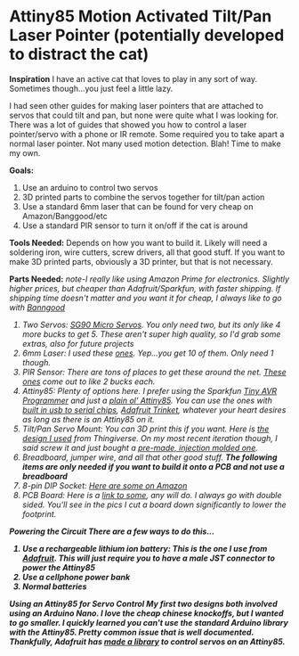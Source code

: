 # Attiny85 Motion Activated Tilt/Pan Laser Pointer (potentially developed to distract the cat)

<b>Inspiration</b>
I have an active cat that loves to play in any sort of way. Sometimes though...you just feel a little lazy.

I had seen other guides for making laser pointers that are attached to servos that could tilt and pan, but none were quite what I was looking for. There was a lot of guides that showed you how to control a laser pointer/servo with a phone or IR remote. Some required you to take apart a normal laser pointer. Not many used motion detection. Blah! Time to make my own.

<b>Goals:</b>
1. Use an arduino to control two servos
2. 3D printed parts to combine the servos together for tilt/pan action
3. Use a standard 6mm laser that can be found for very cheap on Amazon/Banggood/etc
4. Use a standard PIR sensor to turn it on/off if the cat is around

<b>Tools Needed:</b>
Depends on how you want to build it. Likely will need a soldering iron, wire cutters, screw drivers, all that good stuff. If you want to make 3D printed parts, obviously a 3D printer, but that is not necessary.

<b>Parts Needed:</b>
<i>note-I really like using Amazon Prime for electronics. Slightly higher prices, but cheaper than Adafruit/Sparkfun, with faster shipping. If shipping time doesn't matter and you want it for cheap, I always like to go with <a href="http://www.banggood.com">Banngood</a>

1. Two Servos: <a href="https://www.amazon.com/TowerPro-SG90-Micro-Servo-2pk/dp/B01608II3Q/ref=sr_1_2?s=toys-and-games&ie=UTF8&qid=1492046990&sr=1-2&keywords=servo">SG90 Micro Servos</a>. You only need two, but its only like 4 more bucks to get 5. These aren't super high quality, so I'd grab some extras, also for future projects
2. 6mm Laser: I used these <a href="https://www.amazon.com/Greatwell-650nm-Laser-Module-Copper/dp/B01J7WFIOY/ref=sr_1_1?s=toys-and-games&ie=UTF8&qid=1492047083&sr=1-1&keywords=6mm+laser">ones</a>. Yep...you get 10 of them. Only need 1 though.
3. PIR Sensor: There are tons of places to get these around the net. <a href="https://www.amazon.com/EMY-HC-SR501-Pyroelectric-Infrared-Detector/dp/B00FDPO9B8/ref=sr_1_1?rps=1&ie=UTF8&qid=1492047279&sr=8-1&keywords=pir+sensor&refinements=p_85%3A2470955011">These ones</a> come out to like 2 bucks each.
4. Attiny85: Plenty of options here. I prefer using the Sparkfun <a href="https://www.sparkfun.com/products/11801">Tiny AVR Programmer</a> and just a <a href="https://www.amazon.com/ATMEL-ATTINY85-20PU-8-BIT-20MHz-MCU/dp/B00PT4XU04/ref=sr_1_3?rps=1&ie=UTF8&qid=1492047811&sr=8-3&keywords=attiny85&refinements=p_85%3A2470955011">plain ol' Attiny85</a>. You can use the ones with <a href="https://www.amazon.com/UEB-Digispark-Kickstarter-Attiny85-Development/dp/B01N59NDG0/ref=sr_1_1?rps=1&ie=UTF8&qid=1492048010&sr=8-1&keywords=attiny85&refinements=p_85%3A2470955011">built in usb to serial chips</a>, <a href="https://www.adafruit.com/product/1501">Adafruit Trinket</a>, whatever your heart desires as long as there is an Attiny85 on it.
5. Tilt/Pan Servo Mount: You can 3D print this if you want. Here is <a href="http://www.thingiverse.com/thing:708819">the design I used</a> from Thingiverse. On my most recent iteration though, I said screw it and just bought a <a href="https://www.amazon.com/Camera-Platform-Anti-Vibration-Mount-servo/dp/B00FHRVI5C/ref=pd_cp_147_4?_encoding=UTF8&pd_rd_i=B00FHRVI5C&pd_rd_r=33T20EFP0FE4W4HJW9MJ&pd_rd_w=rnJKE&pd_rd_wg=3U1Pi&psc=1&refRID=33T20EFP0FE4W4HJW9MJ">pre-made, injection molded one</a>.
6. Breadboard, jumper wire, and all that other good stuff.
<b><i>The following items are only needed if you want to build it onto a PCB and not use a breadboard</i></b>
7. 8-pin DIP Socket: <a href="https://www.sparkfun.com/products/11801">Here are some on Amazon</a>
8. PCB Board: Here is a <a href="https://www.amazon.com/Paxcoo-Double-Sided-Board-Prototype/dp/B01M7R5YIB/ref=sr_1_2?ie=UTF8&qid=1492048133&sr=8-2-spons&keywords=pcb&psc=1">link to some</a>, any will do. I always go with double sided. You'll see in the pics I cut a board down significantly to lower the footprint.<i><b>

<b>Powering the Circuit</b>
There are a few ways to do this...
1. Use a rechargeable lithium ion battery: This is the one I use from <a href="https://www.adafruit.com/product/1578">Adafruit</a>. This will just require you to have a male JST connector to power the Attiny85
2. Use a cellphone power bank
3. Normal batteries





<b>Using an Attiny85 for Servo Control</b>
My first two designs both involved using an Arduino Nano. I love the cheap chinese knockoffs, but I wanted to go smaller.
I quickly learned you can't use the standard Arduino library with the Attiny85. Pretty common issue that is well documented. Thankfully, Adafruit has <a href="https://learn.adafruit.com/trinket-gemma-servo-control/code">made a library</a> to control servos on an Attiny85.

